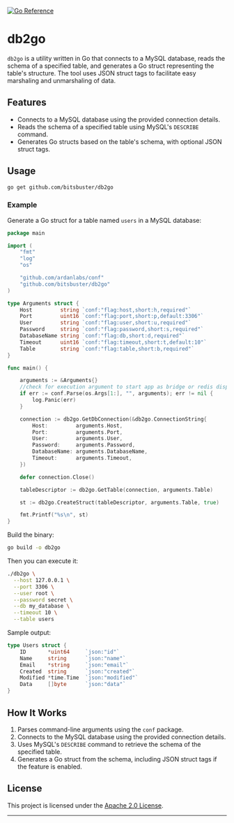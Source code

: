[![Go Reference](https://pkg.go.dev/badge/github.com/bitsbuster/db2go@v1.0.0.svg)](https://pkg.go.dev/github.com/bitsbuster/db2go@v1.0.0)

# db2go

`db2go` is a utility written in Go that connects to a MySQL database, reads the schema of a specified table, and generates a Go struct representing the table's structure. The tool uses JSON struct tags to facilitate easy marshaling and unmarshaling of data.

## Features

- Connects to a MySQL database using the provided connection details.
- Reads the schema of a specified table using MySQL's `DESCRIBE` command.
- Generates Go structs based on the table's schema, with optional JSON struct tags.

## Usage

   ```bash
   go get github.com/bitsbuster/db2go
   ```

### Example

Generate a Go struct for a table named `users` in a MySQL database:

```go
package main

import (
	"fmt"
	"log"
	"os"

	"github.com/ardanlabs/conf"
	"github.com/bitsbuster/db2go"
)

type Arguments struct {
	Host         string `conf:"flag:host,short:h,required"`
	Port         uint16 `conf:"flag:port,short:p,default:3306"`
	User         string `conf:"flag:user,short:u,required"`
	Password     string `conf:"flag:password,short:s,required"`
	DatabaseName string `conf:"flag:db,short:d,required"`
	Timeout      uint16 `conf:"flag:timeout,short:t,default:10"`
	Table        string `conf:"flag:table,short:b,required"`
}

func main() {

	arguments := &Arguments{}
	//check for execution argument to start app as bridge or redis dispatcher
	if err := conf.Parse(os.Args[1:], "", arguments); err != nil {
		log.Panic(err)
	}

	connection := db2go.GetDbConnection(&db2go.ConnectionString{
		Host:         arguments.Host,
		Port:         arguments.Port,
		User:         arguments.User,
		Password:     arguments.Password,
		DatabaseName: arguments.DatabaseName,
		Timeout:      arguments.Timeout,
	})

	defer connection.Close()

	tableDescriptor := db2go.GetTable(connection, arguments.Table)

	st := db2go.CreateStruct(tableDescriptor, arguments.Table, true)

	fmt.Printf("%s\n", st)
}
```

Build the binary:
   ```bash
   go build -o db2go
   ```

Then you can execute it:
```bash
./db2go \
  --host 127.0.0.1 \
  --port 3306 \
  --user root \
  --password secret \
  --db my_database \
  --timeout 10 \
  --table users
```

Sample output:
```go
type Users struct {
    ID       *uint64     `json:"id"`
    Name     string      `json:"name"`
    Email    *string     `json:"email"`
    Created  string      `json:"created"`
    Modified *time.Time  `json:"modified"`
    Data     []byte      `json:"data"`
}
```

## How It Works

1. Parses command-line arguments using the `conf` package.
2. Connects to the MySQL database using the provided connection details.
3. Uses MySQL's `DESCRIBE` command to retrieve the schema of the specified table.
4. Generates a Go struct from the schema, including JSON struct tags if the feature is enabled.

## License

This project is licensed under the [Apache 2.0 License](LICENSE).

---

